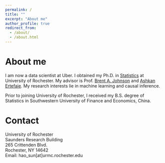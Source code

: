 ```yaml
---
permalink: /
title: ""
excerpt: "About me"
author_profile: true
redirect_from: 
  - /about/
  - /about.html
---
```


About me
======
I am now a data scientist at Uber. I obtained my Ph.D. in [Statistics](https://www.urmc.rochester.edu/biostat.aspx) at University of Rochester. My advisor is Prof. [Brent A. Johnson](https://www.urmc.rochester.edu/biostat/people/faculty/johnson.aspx) and [Ashkan Ertefaie](https://www.urmc.rochester.edu/biostat/people/faculty/ertefaie.aspx).
My research interests lie in machine learning and causal inference.

Prior to joining University of Rochester, I received my B.S. degree of Statistics in Southwestern University of Finance and Economics, China.


Contact
======
University of Rochester<br>
Saunders Research Building<br>
265 Crittenden Blvd.<br>
Rochester, NY 14642<br>
Email: hao_sun[at]urmc.rochester.edu
